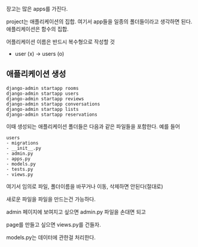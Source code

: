 장고는 많은 apps를 가진다.

project는 애플리케이션의 집합. 여기서 app들을 일종의 폴더들이라고 생각하면 된다. 애플리케이션은 함수의 집합.



어플리케이션 이름은 반드시 복수형으로 작성할 것

- user (x) -> users (o)



## 애플리케이션 생성

```
django-admin startapp rooms
django-admin startapp users
django-admin startapp reviews
django-admin startapp conversations
django-admin startapp lists
django-admin startapp reservations
```



이때 생성되는 애플리케이션 폴더들은 다음과 같은 파일들을 포함한다.
예를 들어

```
users
- migrations
- __init__.py
- admin.py
- apps.py
- models.py
- tests.py
- views.py
```

여기서 임의로 파일, 폴더이름을 바꾸거나 이동, 삭제하면 안된다(절대로)

새로운 파일을 파일을 만드는건 가능하다.

admin 페이지에 보여지고 싶으면 admin.py 파일을 손대면 되고

page를 만들고 싶으면 views.py를 건들자.

models.py는 데이터에 관한걸 처리한다.





